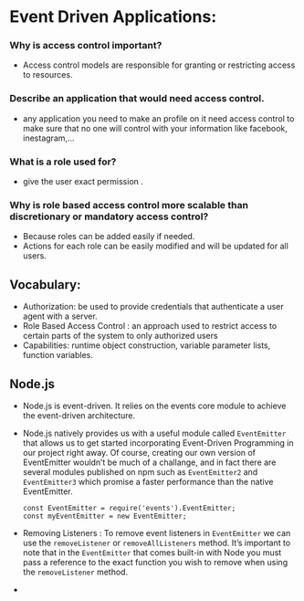 # Event Driven Applications: 

### Why is access control important?
- Access control models are responsible for granting or restricting access to resources.  

### Describe an application that would need access control. 
- any application you need to make an profile on it  need access control to make sure that no one will control with your information like facebook, inestagram,...

### What is a role used for?
- give the user exact permission . 

### Why is role based access control more scalable than discretionary or mandatory access control? 
- Because roles can be added easily if needed.
- Actions for each role can be easily modified and will be updated for all users. 


## Vocabulary: 

- Authorization:  be used to provide credentials that authenticate a user agent with a server.
- Role Based Access Control : an approach used to restrict access to certain parts of the system to only authorized users 
- Capabilities: runtime object construction, variable parameter lists, function variables. 


## Node.js 

- Node.js is event-driven. It relies on the events core module to achieve the event-driven architecture. 

- Node.js natively provides us with a useful module called `EventEmitter` that allows us to get started incorporating Event-Driven Programming in our project right away. Of course, creating our own version of EventEmitter wouldn’t be much of a challange, and in fact there are several modules published on npm such as `EventEmitter2` and `EventEmitter3` which promise a faster performance than the native EventEmitter.
    ```
  const EventEmitter = require('events').EventEmitter;
  const myEventEmitter = new EventEmitter;
    ```
- Removing Listeners : To remove event listeners in `EventEmitter` we can use the `removeListener` or `removeAllListeners` method. It’s important to note that in the `EventEmitter` that comes built-in with Node you must pass a reference to the exact function you wish to remove when using the `removeListener` method.  
- 